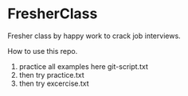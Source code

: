 # FresherClass
Fresher class by happy work to crack job interviews.

How to use this repo.

1) practice all examples here git-script.txt
2) then try practice.txt
3) then try excercise.txt


